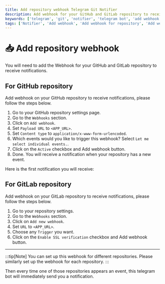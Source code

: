```yaml
---
title: Add repository webhook Telegram Git Notifier
description: Add webhook for your GitHub and GitLab repository to receive notifications. Add webhook for your GitHub and GitLab repository to receive notifications.
keywords: ['telegram', 'git', 'notifier', 'telegram bot', 'add webhook', 'add webhook for repository', 'add webhook for github', 'add webhook for gitlab', 'telegram git notifier usage']
tags: ['Notifier', 'Add webhook', 'Add webhook for repository', 'Add webhook for GitHub', 'Add webhook for GitLab', 'Usage', 'Telegram Git Notifier Usage', 'Telegram bot', 'Support']
---
```


<head>
  <meta name="robots" content="index,follow" />
  <meta name="author" content="CSlant" />
  <link rel="canonical" data-rh="true" href="/telegram-git-notifier/usage/set_webhook" />
</head>

# 📥 Add repository webhook

You will need to add the Webhook for your GitHub and GitLab repository to receive notifications.

## For GitHub repository

Add webhook on your GitHub repository to receive notifications, please follow the steps below.

1. Go to your GitHub repository settings page.
2. Go to the `Webhooks` section.
3. Click on `Add webhook`.
4. Set `Payload URL` to `<APP_URL>`.
5. Set `Content type` to `application/x-www-form-urlencoded`.
6. Which events would you like to trigger this webhook? Select `Let me select individual events.`.
7. Click on the `Active` checkbox and Add webhook button.
8. Done. You will receive a notification when your repository has a new event.

Here is the first notification you will receive:

[//]: # (![set_github_webhook]&#40;../assets/images/set_github_webhook.png&#41;)

## For GitLab repository

Add webhook on your GitLab repository to receive notifications, please follow the steps below.

1. Go to your repository settings.
2. Go to the `Webhooks` section.
3. Click on `Add new webhook`.
4. Set `URL` to `<APP_URL>`.
5. Choose any `Trigger` you want.
6. Click on the `Enable SSL verification` checkbox and Add webhook button.

---

<head>
  <meta name="robots" content="index,follow" />
  <meta name="author" content="CSlant" />
</head>

:::tip[Note]
You can set up this webhook for different repositories. Please similarly set up the webhook for each repository.
:::

Then every time one of those repositories appears an event, this telegram bot will immediately send you a notification.
